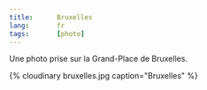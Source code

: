 ```yaml
---
title:      Bruxelles
lang:       fr
tags:       [photo]
---
```


Une photo prise sur la Grand-Place de Bruxelles.

{% cloudinary bruxelles.jpg caption="Bruxelles" %}
